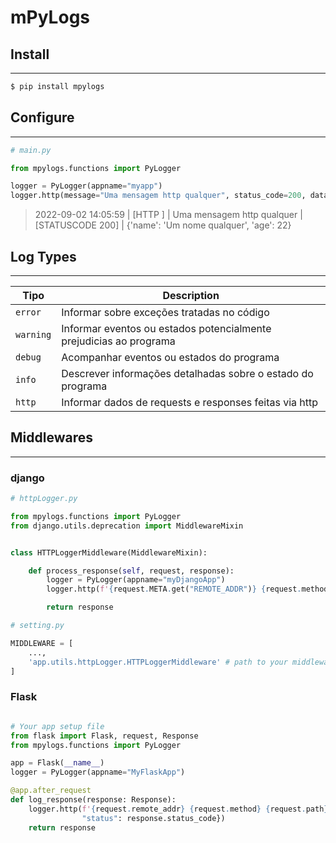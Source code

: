 # **mPyLogs**

## Install
___
```bash
$ pip install mpylogs
```

## Configure
___

```python
# main.py

from mpylogs.functions import PyLogger

logger = PyLogger(appname="myapp") 
logger.http(message="Uma mensagem http qualquer", status_code=200, data={"name": "Um nome qualquer", "age": 22})
```

> 2022-09-02 14:05:59 | [HTTP   ] | Uma mensagem http qualquer | [STATUSCODE 200] | {'name': 'Um nome qualquer', 'age': 22}


## Log Types
___

| Tipo      | Description                                                        |
|-----------|--------------------------------------------------------------------|
| `error`   | Informar sobre exceções tratadas no código                         |
| `warning` | Informar eventos ou estados potencialmente prejudicias ao programa |
| `debug`   | Acompanhar eventos ou estados do programa                          |
| `info`    | Descrever informações detalhadas sobre o estado do programa              |
| `http`    | Informar dados de requests e responses feitas via http             |


## Middlewares
___

### django
```python
# httpLogger.py

from mpylogs.functions import PyLogger
from django.utils.deprecation import MiddlewareMixin


class HTTPLoggerMiddleware(MiddlewareMixin):

    def process_response(self, request, response):
        logger = PyLogger(appname="myDjangoApp")
        logger.http(f'{request.META.get("REMOTE_ADDR")} {request.method} {request.META.get("PATH_INFO")}', {"status": response.status_code})

        return response

```

```python
# setting.py

MIDDLEWARE = [
    ...,
    'app.utils.httpLogger.HTTPLoggerMiddleware' # path to your middleware file
]

```

### Flask

```python

# Your app setup file
from flask import Flask, request, Response
from mpylogs.functions import PyLogger

app = Flask(__name__)
logger = PyLogger(appname="MyFlaskApp")

@app.after_request
def log_response(response: Response):
    logger.http(f'{request.remote_addr} {request.method} {request.path}', {
                "status": response.status_code})
    return response

```
